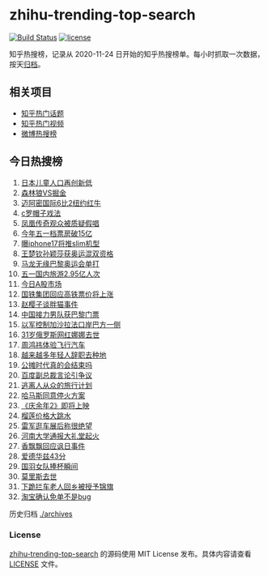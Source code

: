 # zhihu-trending-top-search

[![Build Status](https://github.com/justjavac/zhihu-trending-top-search/workflows/ci/badge.svg?branch=main)](https://github.com/justjavac/zhihu-trending-top-search/actions)
[![license](https://img.shields.io/github/license/justjavac/zhihu-trending-top-search)](https://github.com/justjavac/zhihu-trending-top-search/blob/main/LICENSE)

知乎热搜榜，记录从 2020-11-24 日开始的知乎热搜榜单。每小时抓取一次数据，按天[归档](./archives)。

## 相关项目

- [知乎热门话题](https://github.com/justjavac/zhihu-trending-hot-questions)
- [知乎热门视频](https://github.com/justjavac/zhihu-trending-hot-video)
- [微博热搜榜](https://github.com/justjavac/weibo-trending-hot-search)

## 今日热搜榜

<!-- BEGIN -->
<!-- 最后更新时间 Wed May 08 2024 21:10:02 GMT+0800 (China Standard Time) -->

1. [日本儿童人口再创新低](https://www.zhihu.com/search?q=%E6%97%A5%E6%9C%AC%E5%84%BF%E7%AB%A5%E4%BA%BA%E5%8F%A3%E5%86%8D%E5%88%9B%E6%96%B0%E4%BD%8E)
1. [森林狼VS掘金](https://www.zhihu.com/search?q=%E6%A3%AE%E6%9E%97%E7%8B%BCVS%E6%8E%98%E9%87%91)
1. [迈阿密国际6比2纽约红牛](https://www.zhihu.com/search?q=%E8%BF%88%E9%98%BF%E5%AF%86%E5%9B%BD%E9%99%856%E6%AF%942%E7%BA%BD%E7%BA%A6%E7%BA%A2%E7%89%9B)
1. [c罗帽子戏法](https://www.zhihu.com/search?q=c%E7%BD%97%E5%B8%BD%E5%AD%90%E6%88%8F%E6%B3%95)
1. [凤凰传奇观众被质疑假唱](https://www.zhihu.com/search?q=%E5%87%A4%E5%87%B0%E4%BC%A0%E5%A5%87%E8%A7%82%E4%BC%97%E8%A2%AB%E8%B4%A8%E7%96%91%E5%81%87%E5%94%B1)
1. [今年五一档票房破15亿](https://www.zhihu.com/search?q=%E4%BB%8A%E5%B9%B4%E4%BA%94%E4%B8%80%E6%A1%A3%E7%A5%A8%E6%88%BF%E7%A0%B415%E4%BA%BF)
1. [曝iphone17将推slim机型](https://www.zhihu.com/search?q=%E6%9B%9Diphone17%E5%B0%86%E6%8E%A8slim%E6%9C%BA%E5%9E%8B)
1. [王楚钦孙颖莎获奥运混双资格](https://www.zhihu.com/search?q=%E7%8E%8B%E6%A5%9A%E9%92%A6%E5%AD%99%E9%A2%96%E8%8E%8E%E8%8E%B7%E5%A5%A5%E8%BF%90%E6%B7%B7%E5%8F%8C%E8%B5%84%E6%A0%BC)
1. [马龙无缘巴黎奥运会单打](https://www.zhihu.com/search?q=%E9%A9%AC%E9%BE%99%E6%97%A0%E7%BC%98%E5%B7%B4%E9%BB%8E%E5%A5%A5%E8%BF%90%E4%BC%9A%E5%8D%95%E6%89%93)
1. [五一国内旅游2.95亿人次](https://www.zhihu.com/search?q=%E4%BA%94%E4%B8%80%E5%9B%BD%E5%86%85%E6%97%85%E6%B8%B82.95%E4%BA%BF%E4%BA%BA%E6%AC%A1)
1. [今日A股市场](https://www.zhihu.com/search?q=%E4%BB%8A%E6%97%A5A%E8%82%A1%E5%B8%82%E5%9C%BA)
1. [国铁集团回应高铁票价将上涨](https://www.zhihu.com/search?q=%E5%9B%BD%E9%93%81%E9%9B%86%E5%9B%A2%E5%9B%9E%E5%BA%94%E9%AB%98%E9%93%81%E7%A5%A8%E4%BB%B7%E5%B0%86%E4%B8%8A%E6%B6%A8)
1. [赵樱子谈胖猫事件](https://www.zhihu.com/search?q=%E8%B5%B5%E6%A8%B1%E5%AD%90%E8%B0%88%E8%83%96%E7%8C%AB%E4%BA%8B%E4%BB%B6)
1. [中国接力男队获巴黎门票](https://www.zhihu.com/search?q=%E4%B8%AD%E5%9B%BD%E6%8E%A5%E5%8A%9B%E7%94%B7%E9%98%9F%E8%8E%B7%E5%B7%B4%E9%BB%8E%E9%97%A8%E7%A5%A8)
1. [以军控制加沙拉法口岸巴方一侧](https://www.zhihu.com/search?q=%E4%BB%A5%E5%86%9B%E6%8E%A7%E5%88%B6%E5%8A%A0%E6%B2%99%E6%8B%89%E6%B3%95%E5%8F%A3%E5%B2%B8%E5%B7%B4%E6%96%B9%E4%B8%80%E4%BE%A7)
1. [31岁俄罗斯网红娜娜去世](https://www.zhihu.com/search?q=31%E5%B2%81%E4%BF%84%E7%BD%97%E6%96%AF%E7%BD%91%E7%BA%A2%E5%A8%9C%E5%A8%9C%E5%8E%BB%E4%B8%96)
1. [周鸿祎体验飞行汽车](https://www.zhihu.com/search?q=%E5%91%A8%E9%B8%BF%E7%A5%8E%E4%BD%93%E9%AA%8C%E9%A3%9E%E8%A1%8C%E6%B1%BD%E8%BD%A6)
1. [越来越多年轻人辞职去种地](https://www.zhihu.com/search?q=%E8%B6%8A%E6%9D%A5%E8%B6%8A%E5%A4%9A%E5%B9%B4%E8%BD%BB%E4%BA%BA%E8%BE%9E%E8%81%8C%E5%8E%BB%E7%A7%8D%E5%9C%B0)
1. [公摊时代真的会结束吗](https://www.zhihu.com/search?q=%E5%85%AC%E6%91%8A%E6%97%B6%E4%BB%A3%E7%9C%9F%E7%9A%84%E4%BC%9A%E7%BB%93%E6%9D%9F%E5%90%97)
1. [百度副总裁言论引争议](https://www.zhihu.com/search?q=%E7%99%BE%E5%BA%A6%E5%89%AF%E6%80%BB%E8%A3%81%E8%A8%80%E8%AE%BA%E5%BC%95%E4%BA%89%E8%AE%AE)
1. [逃离人从众的旅行计划](https://www.zhihu.com/search?q=%E9%80%83%E7%A6%BB%E4%BA%BA%E4%BB%8E%E4%BC%97%E7%9A%84%E6%97%85%E8%A1%8C%E8%AE%A1%E5%88%92)
1. [哈马斯同意停火方案](https://www.zhihu.com/search?q=%E5%93%88%E9%A9%AC%E6%96%AF%E5%90%8C%E6%84%8F%E5%81%9C%E7%81%AB%E6%96%B9%E6%A1%88)
1. [《庆余年2》即将上映](https://www.zhihu.com/search?q=%E3%80%8A%E5%BA%86%E4%BD%99%E5%B9%B42%E3%80%8B%E5%8D%B3%E5%B0%86%E4%B8%8A%E6%98%A0)
1. [榴莲价格大跳水](https://www.zhihu.com/search?q=%E6%A6%B4%E8%8E%B2%E4%BB%B7%E6%A0%BC%E5%A4%A7%E8%B7%B3%E6%B0%B4)
1. [雷军逛车展后称很绝望](https://www.zhihu.com/search?q=%E9%9B%B7%E5%86%9B%E9%80%9B%E8%BD%A6%E5%B1%95%E5%90%8E%E7%A7%B0%E5%BE%88%E7%BB%9D%E6%9C%9B)
1. [河南大学通报大礼堂起火](https://www.zhihu.com/search?q=%E6%B2%B3%E5%8D%97%E5%A4%A7%E5%AD%A6%E9%80%9A%E6%8A%A5%E5%A4%A7%E7%A4%BC%E5%A0%82%E8%B5%B7%E7%81%AB)
1. [香飘飘回应讽日事件](https://www.zhihu.com/search?q=%E9%A6%99%E9%A3%98%E9%A3%98%E5%9B%9E%E5%BA%94%E8%AE%BD%E6%97%A5%E4%BA%8B%E4%BB%B6)
1. [爱德华兹43分](https://www.zhihu.com/search?q=%E7%88%B1%E5%BE%B7%E5%8D%8E%E5%85%B943%E5%88%86)
1. [国羽女队捧杯瞬间](https://www.zhihu.com/search?q=%E5%9B%BD%E7%BE%BD%E5%A5%B3%E9%98%9F%E6%8D%A7%E6%9D%AF%E7%9E%AC%E9%97%B4)
1. [莫里斯去世](https://www.zhihu.com/search?q=%E8%8E%AB%E9%87%8C%E6%96%AF%E5%8E%BB%E4%B8%96)
1. [下跪拦车老人回乡被授予锦旗](https://www.zhihu.com/search?q=%E4%B8%8B%E8%B7%AA%E6%8B%A6%E8%BD%A6%E8%80%81%E4%BA%BA%E5%9B%9E%E4%B9%A1%E8%A2%AB%E6%8E%88%E4%BA%88%E9%94%A6%E6%97%97)
1. [淘宝确认免单不是bug](https://www.zhihu.com/search?q=%E6%B7%98%E5%AE%9D%E7%A1%AE%E8%AE%A4%E5%85%8D%E5%8D%95%E4%B8%8D%E6%98%AFbug)

<!-- END -->

历史归档 [./archives](./archives)

### License

[zhihu-trending-top-search](https://github.com/justjavac/zhihu-trending-top-search) 的源码使用 MIT License
发布。具体内容请查看 [LICENSE](./LICENSE) 文件。
